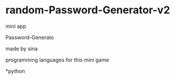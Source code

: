 # random-Password-Generator-v2

mini app

Password-Generato

made by sina

programming languages for this mini game

*python

